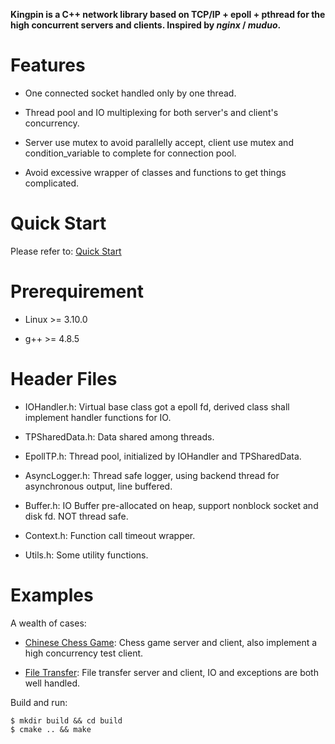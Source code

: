**Kingpin is a C++ network library based on TCP/IP + epoll + pthread for the high concurrent servers and clients. Inspired by *nginx* / *muduo*.**

# Features

* One connected socket handled only by one thread.

* Thread pool and IO multiplexing for both server's and client's concurrency.

* Server use mutex to avoid parallelly accept, client use mutex and condition_variable to complete for connection pool.

* Avoid excessive wrapper of classes and functions to get things complicated.

# Quick Start

Please refer to: [Quick Start](https://github.com/GeniusDai/kingpin/tree/dev/examples/quick_start)

# Prerequirement

* Linux >= 3.10.0

* g++ >= 4.8.5

# Header Files

* IOHandler.h: Virtual base class got a epoll fd, derived class shall implement handler functions for IO.

* TPSharedData.h: Data shared among threads.

* EpollTP.h: Thread pool, initialized by IOHandler and TPSharedData.

* AsyncLogger.h: Thread safe logger, using backend thread for asynchronous output, line buffered.

* Buffer.h: IO Buffer pre-allocated on heap, support nonblock socket and disk fd. NOT thread safe.

* Context.h: Function call timeout wrapper.

* Utils.h: Some utility functions.

# Examples

A wealth of cases:

* [Chinese Chess Game](https://github.com/GeniusDai/kingpin/tree/dev/examples/chinese_chess_game): Chess game server and client, also implement a high concurrency test client.

* [File Transfer](https://github.com/GeniusDai/kingpin/tree/dev/examples/file_transfer): File transfer server and client, IO and exceptions are both well handled.

Build and run:

    $ mkdir build && cd build
    $ cmake .. && make